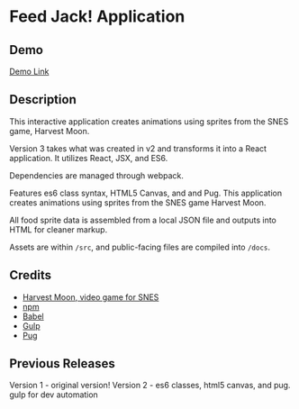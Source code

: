 Feed Jack! Application
======

## Demo
[Demo Link](https://mimikim.github.io/Harvest-Moon-SNES-Feed-Jack-HTML5-Canvas/)

## Description
This interactive application creates animations using sprites from the SNES game, Harvest Moon.

Version 3 takes what was created in v2 and transforms it into a React application. It utilizes React, JSX, and ES6. 

Dependencies are managed through webpack. 

Features es6 class syntax, HTML5 Canvas, and and Pug. This application creates animations using sprites from the SNES game Harvest Moon.

All food sprite data is assembled from a local JSON file and outputs into HTML for cleaner markup.

Assets are within `/src`, and public-facing files are compiled into `/docs`. 

## Credits
- [Harvest Moon, video game for SNES](https://en.wikipedia.org/wiki/Harvest_Moon_(video_game))
- [npm](https://www.npmjs.com/)
- [Babel](https://babeljs.io/)
- [Gulp](https://gulpjs.com/)
- [Pug](https://github.com/pugjs/pug)

## Previous Releases
Version 1 - original version!
Version 2 - es6 classes, html5 canvas, and pug. gulp for dev automation